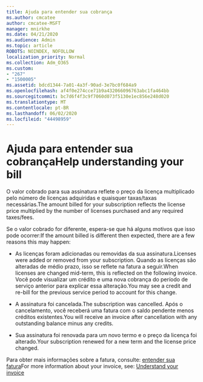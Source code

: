 ```yaml
---
title: Ajuda para entender sua cobrança
ms.author: cmcatee
author: cmcatee-MSFT
manager: mnirkhe
ms.date: 04/21/2020
ms.audience: Admin
ms.topic: article
ROBOTS: NOINDEX, NOFOLLOW
localization_priority: Normal
ms.collection: Adm_O365
ms.custom:
- "267"
- "1500005"
ms.assetid: bdcd1344-7a01-4a3f-90ad-3e7bc0f684a9
ms.openlocfilehash: af4f0e274cce71b9a432066096763abc1fa464bb
ms.sourcegitcommit: bc7d6f4f3c9f7060d073f5130e1ec856e248d020
ms.translationtype: MT
ms.contentlocale: pt-BR
ms.lasthandoff: 06/02/2020
ms.locfileid: "44498959"
---
```

# <a name="help-understanding-your-bill"></a><span data-ttu-id="1dd71-102">Ajuda para entender sua cobrança</span><span class="sxs-lookup"><span data-stu-id="1dd71-102">Help understanding your bill</span></span>

<span data-ttu-id="1dd71-103">O valor cobrado para sua assinatura reflete o preço da licença multiplicado pelo número de licenças adquiridas e quaisquer taxas/taxas necessárias.</span><span class="sxs-lookup"><span data-stu-id="1dd71-103">The amount billed for your subscription reflects the license price multiplied by the number of licenses purchased and any required taxes/fees.</span></span>
  
<span data-ttu-id="1dd71-104">Se o valor cobrado for diferente, espera-se que há alguns motivos que isso pode ocorrer:</span><span class="sxs-lookup"><span data-stu-id="1dd71-104">If the amount billed is different then expected, there are a few reasons this may happen:</span></span>
  
- <span data-ttu-id="1dd71-105">As licenças foram adicionadas ou removidas da sua assinatura.</span><span class="sxs-lookup"><span data-stu-id="1dd71-105">Licenses were added or removed from your subscription.</span></span> <span data-ttu-id="1dd71-106">Quando as licenças são alteradas de médio prazo, isso se reflete na fatura a seguir.</span><span class="sxs-lookup"><span data-stu-id="1dd71-106">When licenses are changed mid-term, this is reflected on the following invoice.</span></span> <span data-ttu-id="1dd71-107">Você pode visualizar um crédito e uma nova cobrança do período de serviço anterior para explicar essa alteração.</span><span class="sxs-lookup"><span data-stu-id="1dd71-107">You may see a credit and re-bill for the previous service period to account for this change.</span></span>

- <span data-ttu-id="1dd71-108">A assinatura foi cancelada.</span><span class="sxs-lookup"><span data-stu-id="1dd71-108">The subscription was cancelled.</span></span> <span data-ttu-id="1dd71-109">Após o cancelamento, você receberá uma fatura com o saldo pendente menos créditos existentes.</span><span class="sxs-lookup"><span data-stu-id="1dd71-109">You will receive an invoice after cancellation with any outstanding balance minus any credits.</span></span>

- <span data-ttu-id="1dd71-110">Sua assinatura foi renovada para um novo termo e o preço da licença foi alterado.</span><span class="sxs-lookup"><span data-stu-id="1dd71-110">Your subscription renewed for a new term and the license price changed.</span></span>

<span data-ttu-id="1dd71-111">Para obter mais informações sobre a fatura, consulte: [entender sua fatura](https://docs.microsoft.com/microsoft-365/commerce/billing-and-payments/understand-your-invoice2)</span><span class="sxs-lookup"><span data-stu-id="1dd71-111">For more information about your invoice, see: [Understand your invoice](https://docs.microsoft.com/microsoft-365/commerce/billing-and-payments/understand-your-invoice2)</span></span>